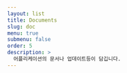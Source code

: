 ```yaml
---
layout: list
title: Documents
slug: doc
menu: true
submenu: false
order: 5
description: >
  어플리케이션의 문서나 업데이트등이 담깁니다.
---
```

